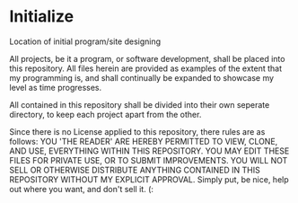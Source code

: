 # Initialize
Location of initial program/site designing

All projects, be it a program, or software development, shall be placed into this repository. All files herein are provided as examples of the extent that my programming is, and shall continually be expanded to showcase my level as time progresses.

All contained in this repository shall be divided into their own seperate directory, to keep each project apart from the other.

Since there is no License applied to this repository, there rules are as follows:
YOU 'THE READER' ARE HEREBY PERMITTED TO VIEW, CLONE, AND USE, EVERYTHING WITHIN THIS REPOSITORY. YOU MAY EDIT THESE FILES FOR PRIVATE USE, OR TO SUBMIT IMPROVEMENTS. YOU WILL NOT SELL OR OTHERWISE DISTRIBUTE ANYTHING CONTAINED IN THIS REPOSITORY WITHOUT MY EXPLICIT APPROVAL.
Simply put, be nice, help out where you want, and don't sell it. (:
